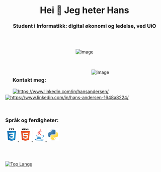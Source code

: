 <h1 align="center">Hei 👋 Jeg heter Hans</h1>
<h3 align="center">Student i Informatikk: digital økonomi og ledelse, ved UiO</h3>
<br>
<br>
<p align = "center">
<img width="900" alt="image" src="https://user-images.githubusercontent.com/91554059/193800792-30c663a0-ad27-4d9e-b1c9-76d4f891ce26.png">

</p>
<br>
<br>

<img width="230" alt="image" align = "right" src="https://user-images.githubusercontent.com/91554059/188613838-4fc11618-bad7-4e99-b907-daab2dab051e.png">


<p align = "left">

<h3 align = "left" >&nbsp;&nbsp;&nbsp;&nbsp;&nbsp;&nbsp;Kontakt meg:</h3>
&nbsp;&nbsp;&nbsp;&nbsp;&nbsp;&nbsp;<a href="https://www.linkedin.com/in/hansandersen/" target="blank"><img align="center" src="https://raw.githubusercontent.com/rahuldkjain/github-profile-readme-generator/master/src/images/icons/Social/linked-in-alt.svg" alt="https://www.linkedin.com/in/hansandersen/" height="30" width="40" /></a>
<a href="mailto: hans.andersen02@gmail.com?subject=Hei Hans!" target="blank"><img align="center" src="https://user-images.githubusercontent.com/91554059/188510618-45677fd1-cd6e-493c-81bd-e8b8f5d1c21d.png" alt="https://www.linkedin.com/in/hans-andersen-1648a8224/" height="40" width="40" /></a>
</p>



<br>
<h3 align="left">Språk og ferdigheter:</h3>

<p align="left"> <a href="https://www.w3schools.com/css/" target="_blank" rel="noreferrer"> <img src="https://raw.githubusercontent.com/devicons/devicon/master/icons/css3/css3-original-wordmark.svg" alt="css3" width="40" height="40"/> </a> <a href="https://www.w3.org/html/" target="_blank" rel="noreferrer"> <img src="https://raw.githubusercontent.com/devicons/devicon/master/icons/html5/html5-original-wordmark.svg" alt="html5" width="40" height="40"/> </a> <a href="https://www.java.com" target="_blank" rel="noreferrer"> <img src="https://raw.githubusercontent.com/devicons/devicon/master/icons/java/java-original.svg" alt="java" width="40" height="40"/> </a> <a href="https://www.python.org" target="_blank" rel="noreferrer"> <img src="https://raw.githubusercontent.com/devicons/devicon/master/icons/python/python-original.svg" alt="python" width="40" height="40"/> </a> </p>
<br>
<br>

[![Top Langs](https://github-readme-stats.vercel.app/api/top-langs/?username=hansand02&layout=compact)](https://github.com/anuraghazra/github-readme-stats)


